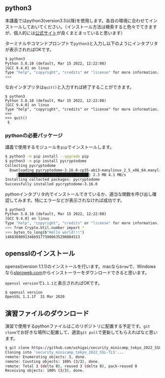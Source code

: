 ## python3
本講義ではpython3(version3.5以降)を使用します。各自の環境に合わせてインストールしておいてください。（インストール方法は検索すると色々でてきますが、個人的には[公式サイト](https://www.python.jp/install/install.html)が良くまとまっていると思います）

ターミナルやコマンドプロンプトで`python3`と入力し以下のようにインタプリタが表示されればOKです。

```bash
$ python3
Python 3.8.10 (default, Mar 15 2022, 12:22:08)
[GCC 9.4.0] on linux
Type "help", "copyright", "credits" or "license" for more information.
>>>
```

なおインタプリタは`quit()`と入力すれば終了することができます。

```
$ python3
Python 3.8.10 (default, Mar 15 2022, 12:22:08)
[GCC 9.4.0] on linux
Type "help", "copyright", "credits" or "license" for more information.
>>>
>>> quit()
 $
```

### pythonの必要パッケージ
講義で使用するモジュールを`pip`でインストールします。

```bash
$ python3 -m pip install --upgrade pip
$ python3 -m pip install pycryptodome 
Collecting pycryptodome
  Downloading pycryptodome-3.16.0-cp35-abi3-manylinux_2_5_x86_64.manylinux1_x86_64.manylinux_2_12_x86_64.manylinux2010_x86_64.whl (2.3 MB)
     |████████████████████████████████| 2.3 MB 4.1 MB/s
Installing collected packages: pycryptodome
Successfully installed pycryptodome-3.16.0
```

pythonインタプリタ内でインストールできているか、適当な関数を呼び出し確認してみます。特にエラーなどが表示されなければ成功です。

```bash
$ python3
Python 3.8.10 (default, Mar 15 2022, 12:22:08)
[GCC 9.4.0] on linux
Type "help", "copyright", "credits" or "license" for more information.
>>> from Crypto.Util.number import *
>>> bytes_to_long(b"Hello world!!!")
1468369091346691773900635290804513
```

## opensslのインストール
openssl(version 1.1.1)のインストールを行います。macなら`brew`で、Windowsなら[slproweb.com](https://slproweb.com/products/Win32OpenSSL.html)からインストーラーをダウンロードできると思います。

`openssl version`で`1.1.1`と表示されればOKです。

```bash
$ openssl version
OpenSSL 1.1.1f  31 Mar 2020
```

## 演習ファイルのダウンロード
演習で使用するpythonファイルはこのリポジトリに配置する予定です。`git clone`でお好きな場所に配置して、適宜`git pull`で更新してもらえればなと思います。

```bash
$ git clone https://github.com/ushigai/security_minicamp_tokyo_2022_SSL-TLS.git
Cloning into 'security_minicamp_tokyo_2022_SSL-TLS'...
remote: Enumerating objects: 3, done.
remote: Counting objects: 100% (3/3), done.
remote: Total 3 (delta 0), reused 3 (delta 0), pack-reused 0
Receiving objects: 100% (3/3), done.
```

